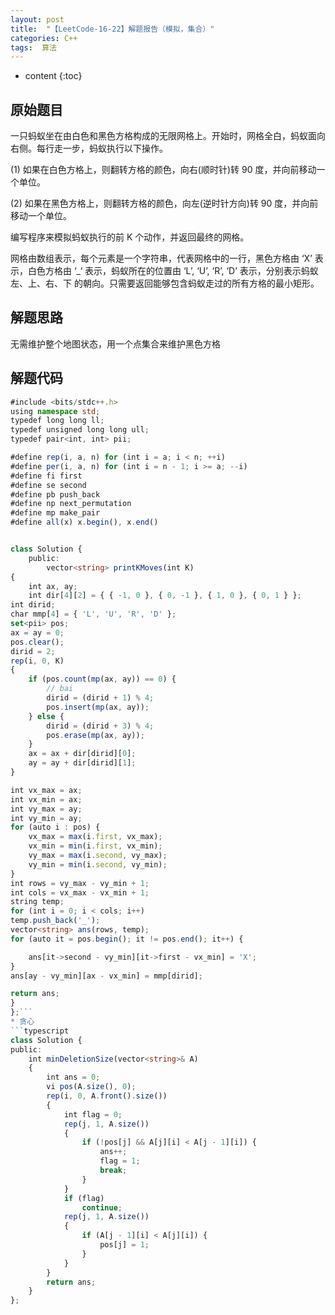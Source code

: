 ```yaml
---
layout: post
title:  "【LeetCode-16-22】解题报告（模拟，集合）"
categories: C++
tags:  算法
---
```



* content
{:toc}

## 原始题目

一只蚂蚁坐在由白色和黑色方格构成的无限网格上。开始时，网格全白，蚂蚁面向右侧。每行走一步，蚂蚁执行以下操作。

(1) 如果在白色方格上，则翻转方格的颜色，向右(顺时针)转 90 度，并向前移动一个单位。

(2) 如果在黑色方格上，则翻转方格的颜色，向左(逆时针方向)转 90 度，并向前移动一个单位。

编写程序来模拟蚂蚁执行的前 K 个动作，并返回最终的网格。

网格由数组表示，每个元素是一个字符串，代表网格中的一行，黑色方格由 ‘X’ 表示，白色方格由 ‘_‘ 表示，蚂蚁所在的位置由 ‘L’, ‘U’, ‘R’, ‘D’ 表示，分别表示蚂蚁 左、上、右、下 的朝向。只需要返回能够包含蚂蚁走过的所有方格的最小矩形。


## 解题思路

无需维护整个地图状态，用一个点集合来维护黑色方格

## 解题代码

```typescript
#include <bits/stdc++.h>
using namespace std;
typedef long long ll;
typedef unsigned long long ull;
typedef pair<int, int> pii;

#define rep(i, a, n) for (int i = a; i < n; ++i)
#define per(i, a, n) for (int i = n - 1; i >= a; --i)
#define fi first
#define se second
#define pb push_back
#define np next_permutation
#define mp make_pair
#define all(x) x.begin(), x.end()


class Solution {
    public:
        vector<string> printKMoves(int K)
{
    int ax, ay;
    int dir[4][2] = { { -1, 0 }, { 0, -1 }, { 1, 0 }, { 0, 1 } };
int dirid;
char mmp[4] = { 'L', 'U', 'R', 'D' };
set<pii> pos;
ax = ay = 0;
pos.clear();
dirid = 2;
rep(i, 0, K)
{
    if (pos.count(mp(ax, ay)) == 0) {
        // bai
        dirid = (dirid + 1) % 4;
        pos.insert(mp(ax, ay));
    } else {
        dirid = (dirid + 3) % 4;
        pos.erase(mp(ax, ay));
    }
    ax = ax + dir[dirid][0];
    ay = ay + dir[dirid][1];
}

int vx_max = ax;
int vx_min = ax;
int vy_max = ay;
int vy_min = ay;
for (auto i : pos) {
    vx_max = max(i.first, vx_max);
    vx_min = min(i.first, vx_min);
    vy_max = max(i.second, vy_max);
    vy_min = min(i.second, vy_min);
}
int rows = vy_max - vy_min + 1;
int cols = vx_max - vx_min + 1;
string temp;
for (int i = 0; i < cols; i++)
temp.push_back('_');
vector<string> ans(rows, temp);
for (auto it = pos.begin(); it != pos.end(); it++) {

    ans[it->second - vy_min][it->first - vx_min] = 'X';
}
ans[ay - vy_min][ax - vx_min] = mmp[dirid];

return ans;
}
};```
* 贪心
```typescript
class Solution {
public:
    int minDeletionSize(vector<string>& A)
    {
        int ans = 0;
        vi pos(A.size(), 0);
        rep(i, 0, A.front().size())
        {
            int flag = 0;
            rep(j, 1, A.size())
            {
                if (!pos[j] && A[j][i] < A[j - 1][i]) {
                    ans++;
                    flag = 1;
                    break;
                }
            }
            if (flag)
                continue;
            rep(j, 1, A.size())
            {
                if (A[j - 1][i] < A[j][i]) {
                    pos[j] = 1;
                }
            }
        }
        return ans;
    }
};
```
